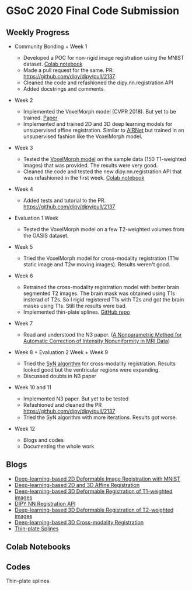 # GSoC 2020 Final Code Submission

## Weekly Progress  

- Community Bonding + Week 1
  - Developed a POC for non-rigid image registration using the MNIST dataset. [Colab notebook](https://colab.research.google.com/drive/1fTzz1aT2sb8oAXRO1-dr6O_IR6dof36e?usp=sharing)  
  - Made a pull request for the same. PR: https://github.com/dipy/dipy/pull/2137
  - Cleaned the code and refashioned the dipy.nn.registration API
  - Added docstrings and comments.

- Week 2
  - Implemented the VoxelMorph model (CVPR 2018). But yet to be trained. [Paper](https://openaccess.thecvf.com/content_cvpr_2018/papers/Balakrishnan_An_Unsupervised_Learning_CVPR_2018_paper.pdf)  
   - Implemented and trained 2D and 3D deep learning models for unsupervised affine registration. Similar to [AIRNet](https://arxiv.org/abs/1810.02583) but trained in an unsupervised fashion like the VoxelMorph model.

- Week 3
  - Tested the [VoxelMorph model](https://openaccess.thecvf.com/content_cvpr_2018/papers/Balakrishnan_An_Unsupervised_Learning_CVPR_2018_paper.pdf) on the sample data (150 T1-weighted images) that was provided. The results were very good.  
  - Cleaned the code and tested the new dipy.nn.registration API that was refashioned in the first week. [Colab notebook](https://colab.research.google.com/drive/1YnGZX43_UzrtWnqI8ZkzLjvprc2kDGk9?usp=sharing)  

- Week 4  
  - Added tests and tutorial to the PR. https://github.com/dipy/dipy/pull/2137
  
- Evaluation 1 Week
   - Tested the VoxelMorph model on a few T2-weighted volumes from the OASIS dataset.

- Week 5
  - Tried the VoxelMorph model for cross-modality registration (T1w static image and T2w moving images). Results weren't good.
 
- Week 6
  - Retrained the cross-modality registration model with better brain segmented T2 images. The brain mask was obtained using T1s insterad of T2s. So I rigid registered T1s with T2s and got the brain masks using T1s. Still the results were bad.
  - Implemented thin-plate splines. [GitHub repo](https://github.com/sarathknv/tps)

- Week 7
  - Read and understood the N3 paper. ([A Nonparametric Method for Automatic Correction
of Intensity Nonuniformity in MRI Data](https://www.nitrc.org/docman/view.php/6/880/sled.pdf))


- Week 8 + Evaluation 2 Week + Week 9
  - Tried the [SyN algorithm](https://www.dipy.org/documentation/1.1.1./examples_built/syn_registration_3d/#example-syn-registration-3d) for cross-modality registration. Results looked good but the ventricular regions were expanding.
  - Discussed doubts in N3 paper


- Week 10 and 11
  - Implemented N3 paper. But yet to be tested
  - Refashioned and cleaned the PR https://github.com/dipy/dipy/pull/2137
  - Tried the SyN algorithm with more iterations. Results got worse.

- Week 12
  - Blogs and codes
  - Documenting the whole work


## Blogs
- [Deep-learning-based 2D Deformable Image Registration with MNIST](https://github.com/sarathknv/gsoc2020/blob/master/blogs/Deep-learning-based%202D%20Deformable%20Image%20Registration%20with%20MNIST.md)
- [Deep-learning-based 2D and 3D Affine Registration](https://github.com/sarathknv/gsoc2020/blob/master/blogs/Deep-learning-based%202D%20and%203D%20Affine%20Registration.md)
- [Deep-learning-based 3D Deformable Registration of T1-weighted images](https://github.com/sarathknv/gsoc2020/blob/master/blogs/Deep-learning-based%203D%20Deformable%20Registration%20of%20T1-weighted%20images.md)
- [DIPY NN Registration API](https://github.com/sarathknv/gsoc2020/blob/master/blogs/DIPY%20NN%20Registration%20API.md)
- [Deep-learning-based 3D Deformable Registration of T2-weighted images](https://github.com/sarathknv/gsoc2020/blob/master/blogs/Deep-learning-based%203D%20Deformable%20Registration%20of%20T2-weighted%20Images.md)
- [Deep-learning-based 3D Cross-modality Registration](https://github.com/sarathknv/gsoc2020/blob/master/blogs/Deep-learning-based%203D%20Cross-modality%20Registration.md)
- [Thin-plate Splines](https://github.com/sarathknv/gsoc2020/blob/master/blogs/Thin-Plate%20Splines.md)

## Colab Notebooks


## Codes
Thin-plate splines
